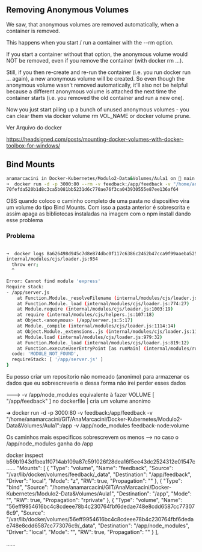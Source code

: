 ## Removing Anonymous Volumes
We saw, that anonymous volumes are removed automatically, when a container is removed.

This happens when you start / run a container with the --rm option.

If you start a container without that option, the anonymous volume would NOT be removed, even if you remove the container (with docker rm ...).

Still, if you then re-create and re-run the container (i.e. you run docker run ... again), a new anonymous volume will be created. So even though the anonymous volume wasn't removed automatically, it'll also not be helpful because a different anonymous volume is attached the next time the container starts (i.e. you removed the old container and run a new one).

Now you just start piling up a bunch of unused anonymous volumes - you can clear them via docker volume rm VOL_NAME or docker volume prune.

Ver Arquivo do docker


https://headsigned.com/posts/mounting-docker-volumes-with-docker-toolbox-for-windows/


## Bind Mounts

```bash
anamarcacini in Docker-Kubernetes/Modulo2-Data&Volumes/Aula1 on  main [!] 
➜  docker run -d -p 3000:80 --rm -v feedback:/app/feedback -v "/home/anamarcacini/GIT/AnaMarcacini/Docker-Kubernetes/Modulo2-Data&Volumes/Aula1":/app feedback-node:volume
70fefda520b1d8c3ca5b081bb5231d6c770ae76f3ca043930555e87ee136af64

```

OBS quando coloco o caminho completo de uma pasta no dispositivo vira um volume do tipo Bind Mounts. Com isso a pasta anterior é sobrescrita e assim apaga as bibliotecas instaladas na imagem com o npm install dando esse problema



### Problema
```bash

➜  docker logs 8a626498d945c7d8e874dbc0f117c6386c2462b47cca9f99aaeba525e29345cb
internal/modules/cjs/loader.js:934
  throw err;
  ^

Error: Cannot find module 'express'
Require stack:
- /app/server.js
    at Function.Module._resolveFilename (internal/modules/cjs/loader.js:931:15)
    at Function.Module._load (internal/modules/cjs/loader.js:774:27)
    at Module.require (internal/modules/cjs/loader.js:1003:19)
    at require (internal/modules/cjs/helpers.js:107:18)
    at Object.<anonymous> (/app/server.js:5:17)
    at Module._compile (internal/modules/cjs/loader.js:1114:14)
    at Object.Module._extensions..js (internal/modules/cjs/loader.js:1143:10)
    at Module.load (internal/modules/cjs/loader.js:979:32)
    at Function.Module._load (internal/modules/cjs/loader.js:819:12)
    at Function.executeUserEntryPoint [as runMain] (internal/modules/run_main.js:75:12) {
  code: 'MODULE_NOT_FOUND',
  requireStack: [ '/app/server.js' ]
}
```
Eu posso criar um repositorio não nomeado (anonimo) para armazenar os dados que eu sobrescreveria e dessa forma não irei perder esses dados

---> -v /app/node_modules equivalente à fazer  VOLUME [ "/app/feedback" ] no dockerfile | cria um volume anonimo

➜  docker run -d -p 3000:80 -v feedback:/app/feedback -v "/home/anamarcacini/GIT/AnaMarcacini/Docker-Kubernetes/Modulo2-Data&Volumes/Aula1":/app -v /app/node_modules feedback-node:volume


Os caminhos mais especificos sobrescrevem os menos --> no caso o  /app/node_modules ganha do /app


  docker inspect b59b1943dfbea1f0714ab109a87c591026f28dea16f5ee43dc2524312e01547c
......
   "Mounts": [
            {
                "Type": "volume",
                "Name": "feedback",
                "Source": "/var/lib/docker/volumes/feedback/_data",
                "Destination": "/app/feedback",
                "Driver": "local",
                "Mode": "z",
                "RW": true,
                "Propagation": ""
            },
            {
                "Type": "bind",
                "Source": "/home/anamarcacini/GIT/AnaMarcacini/Docker-Kubernetes/Modulo2-Data&Volumes/Aula1",
                "Destination": "/app",
                "Mode": "",
                "RW": true,
                "Propagation": "rprivate"
            },
            {
                "Type": "volume",
                "Name": "56eff9954616bc4c8cdeee78b4c230764fbf6dedae748e8cdd6587cc773076c9",
                "Source": "/var/lib/docker/volumes/56eff9954616bc4c8cdeee78b4c230764fbf6dedae748e8cdd6587cc773076c9/_data",
                "Destination": "/app/node_modules",
                "Driver": "local",
                "Mode": "",
                "RW": true,
                "Propagation": ""
            }
        ],

......
